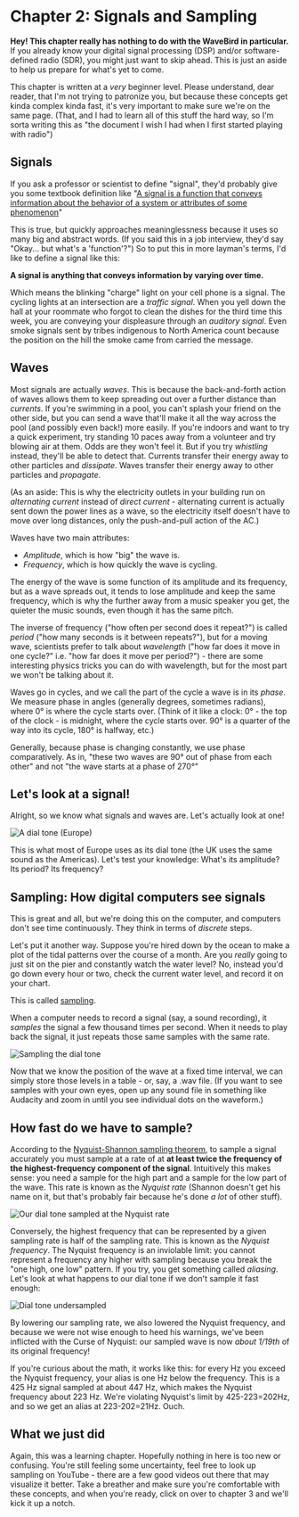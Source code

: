 Chapter 2: Signals and Sampling
===============================

**Hey! This chapter really has nothing to do with the WaveBird in particular.**
If you already know your digital signal processing (DSP) and/or software-defined
radio (SDR), you might just want to skip ahead. This is just an aside to help us
prepare for what's yet to come.

This chapter is written at a _very_ beginner level. Please understand, dear
reader, that I'm not trying to patronize you, but because these concepts get
kinda complex kinda fast, it's very important to make sure we're on the same page.
(That, and I had to learn all of this stuff the hard way, so I'm sorta writing
this as "the document I wish I had when I first started playing with radio")

Signals
-------

If you ask a professor or scientist to define "signal", they'd probably give
you some textbook definition like "[A signal is a function that conveys
information about the behavior of a system or attributes of some
phenomenon](https://books.google.com/books?id=QBT7nP7zTLgC&pg=PA1#v=onepage&q&f=false)"

This is true, but quickly approaches meaninglessness because it uses so many
big and abstract words. (If you said this in a job interview, they'd say
"Okay... but what's a 'function'?") So to put this in more layman's terms, I'd
like to define a signal like this:

**A signal is anything that conveys information by varying over time.**

Which means the blinking "charge" light on your cell phone is a signal. The
cycling lights at an intersection are a _traffic signal_. When you yell down
the hall at your roommate who forgot to clean the dishes for the third time
this week, you are conveying your displeasure through an _auditory signal_.
Even smoke signals sent by tribes indigenous to North America count because the
position on the hill the smoke came from carried the message. 

Waves
-----

Most signals are actually _waves_. This is because the back-and-forth action of
waves allows them to keep spreading out over a further distance than
_currents_. If you're swimming in a pool, you can't splash your friend on the
other side, but you can send a wave that'll make it all the way across the pool
(and possibly even back!) more easily. If you're indoors and want to try a quick
experiment, try standing 10 paces away from a volunteer and try blowing air at
them. Odds are they won't feel it. But if you try _whistling_ instead, they'll
be able to detect that. Currents transfer their energy away to other particles
and _dissipate_. Waves transfer their energy away to other particles and _propagate_.

(As an aside: This is why the electricity outlets in your building run on
_alternating current_ instead of _direct current_ - alternating current is
actually sent down the power lines as a wave, so the electricity itself doesn't
have to move over long distances, only the push-and-pull action of the AC.)

Waves have two main attributes:
- _Amplitude_, which is how "big" the wave is.
- _Frequency_, which is how quickly the wave is cycling.

The energy of the wave is some function of its amplitude and its frequency, but
as a wave spreads out, it tends to lose amplitude and keep the same frequency,
which is why the further away from a music speaker you get, the quieter the
music sounds, even though it has the same pitch.

The inverse of frequency ("how often per second does it repeat?") is called
_period_ ("how many seconds is it between repeats?"), but for a moving wave,
scientists prefer to talk about _wavelength_ ("how far does it move in one
cycle?" i.e. "how far does it move per period?") - there are some interesting
physics tricks you can do with wavelength, but for the most part we won't be
talking about it.

Waves go in cycles, and we call the part of the cycle a wave is in its _phase_.
We measure phase in angles (generally degrees, sometimes radians), where 0° is
where the cycle starts over. (Think of it like a clock: 0° - the top of the
clock - is midnight, where the cycle starts over. 90° is a quarter of the way
into its cycle, 180° is halfway, etc.)

Generally, because phase is changing constantly, we use phase comparatively. As
in, "these two waves are 90° out of phase from each other" and not "the wave
starts at a phase of 270°"

Let's look at a signal!
-----------------------

Alright, so we know what signals and waves are. Let's actually look at one!

![A dial tone (Europe)](signal.png)

This is what most of Europe uses as its dial tone (the UK uses the same sound
as the Americas). Let's test your knowledge: What's its amplitude? Its period?
Its frequency?

Sampling: How digital computers see signals
-------------------------------------------

This is great and all, but we're doing this on the computer, and computers
don't see time continuously. They think in terms of _discrete_ steps.

Let's put it another way. Suppose you're hired down by the ocean to make a
plot of the tidal patterns over the course of a month. Are you _really_ going
to just sit on the pier and constantly watch the water level? No, instead you'd
go down every hour or two, check the current water level, and record it on your
chart.

This is called [sampling](https://en.wikipedia.org/wiki/Sampling_(signal_processing)).

When a computer needs to record a signal (say, a sound recording), it _samples_
the signal a few thousand times per second. When it needs to play back the
signal, it just repeats those same samples with the same rate.

![Sampling the dial tone](sampled.png)

Now that we know the position of the wave at a fixed time interval, we can
simply store those levels in a table - or, say, a .wav file. (If you want to
see samples with your own eyes, open up any sound file in something like
Audacity and zoom in until you see individual dots on the waveform.)

How fast do we have to sample?
------------------------------

According to the [Nyquist-Shannon sampling theorem](https://en.wikipedia.org/wiki/Nyquist%E2%80%93Shannon_sampling_theorem),
to sample a signal accurately you must sample at a rate of at **at least twice
the frequency of the highest-frequency component of the signal**. Intuitively
this makes sense: you need a sample for the high part and a sample for the low
part of the wave. This rate is known as the _Nyquist rate_ (Shannon doesn't get
his name on it, but that's probably fair because he's done _a lot_ of other
stuff).

![Our dial tone sampled at the Nyquist rate](nyquist.png)

Conversely, the highest frequency that can be represented by a given sampling
rate is half of the sampling rate. This is known as the _Nyquist frequency_.
The Nyquist frequency is an inviolable limit: you cannot represent a frequency
any higher with sampling because you break the "one high, one low" pattern. If
you try, you get something called _aliasing_. Let's look at what happens to our
dial tone if we don't sample it fast enough:

![Dial tone undersampled](aliased.png)

By lowering our sampling rate, we also lowered the Nyquist frequency, and
because we were not wise enough to heed his warnings, we've been inflicted with
the Curse of Nyquist: our sampled wave is now _about 1/19th_ of its original
frequency!

If you're curious about the math, it works like this: for every Hz you exceed
the Nyquist frequency, your alias is one Hz below the frequency. This is a 425
Hz signal sampled at about 447 Hz, which makes the Nyquist frequency about 223
Hz. We're violating Nyquist's limit by 425-223=202Hz, and so we get an alias at
223-202=21Hz. Ouch.

What we just did
----------------

Again, this was a learning chapter. Hopefully nothing in here is too new or
confusing. You're still feeling some uncertainty, feel free to look up sampling
on YouTube - there are a few good videos out there that may visualize it
better. Take a breather and make sure you're comfortable with these concepts,
and when you're ready, click on over to chapter 3 and we'll kick it up a notch.
